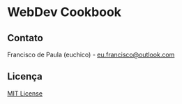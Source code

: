 # WebDev Cookbook
<!--
Desenvolvedor Web, focado no Front-end, compartilhando a trajetória de estudos e a construção de projetos pessoais.

## Sobre ([Link](https://euchico.github.io/sobre.html))

Sou e estou na área de desenvolvimento há cerca de 10 anos, porém minha trajetória não é linear, por isso minha frase preferida é “Quando a gente anda sempre em frente, não pode ir muito longe…” (Saint-Exupéry).


## Blog ([Link](https://euchico.github.io/blog.html))

### Principais Postagens
* Post 1
* Post 2
* Post 3

### Última Postagens
* Post 1
* Post 2
* Post 3


## Currículo ([Link](https://euchico.github.io/curriculo.html))

* Apresentação
* Experiências
* Formação
* Competências e Habilidades
* Outros Interesses


## Portfólio

* Trabalho 1
* Trabalho 2
* Trabalho 3
* Trabalho 4
* Trabalho 5
* Trabalho 6


## Redes Sociais
### Desenvolvimento
* GitHub ([euchico](https://github.com/euchico))
* Mastodon ([euchico](https://mastodon.social/@euchico))
* LinkeIn ([euchico](https://www.linkedin.com/in/euchico/))

### Arte
* Instagram ([euchico.artes](https://www.instagram.com/euchico.artes/))
* ArtStation ([euchico](https://www.artstation.com/euchico))

## Inspirações

* [Jess Designtan](http://jessdesigntan.com/)
* [Ola Hamdy - Resume](https://www.behance.net/gallery/15144011/Free-clean-interactive-resume)
-->

## Contato

Francisco de Paula (euchico) - <eu.francisco@outlook.com>

## Licença

[MIT License](https://github.com/euchico/euchico.github.io/blob/master/LICENSE.md)

